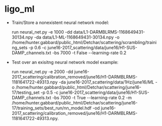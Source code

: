 # ligo_ml

* Train/Store a nonexistent neural network model:

  run neural_net.py -e 1000 -dd data/L1-DARMBLRMS-1168649431-30134.npy -da data/L1-ML-1168649431-30134.npy -o /home/hunter.gabbard/public_html/Detchar/scattering/scrambling/training_sets -p 0.6 -c june16-2017_scattering/data/june16/H1-SUS-DAMP_channels.txt -bs 7000 -t False --learning-rate 0.2  

* Test over an exisitng neural network model example:

  run neural_net.py -e 2000 -dd june16-2017_scattering/calibration_removed/june16/H1-DARMBLRMS-1181641722-49313.npy -da june16-2017_scattering/data/1Hz/june16/*ML* -o /home/hunter.gabbard/public_html/Detchar/scattering/june16-17/testing_set -p 0.5 -c june16-2017_scattering/data/june16/H1-SUS-DAMP_channels.txt -bs 7000 -t True --learning-rate 0.2 -m /home/hunter.gabbard/public_html/Detchar/scattering/june16-17/training_sets/best_run/nn_model.hdf -od june16-2017_scattering/calibration_removed/june16/H1-DARMBLRMS-1181641722-49313.npy.

